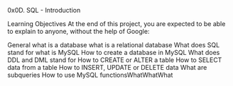 0x0D. SQL - Introduction

Learning Objectives
At the end of this project, you are expected to be able to explain to anyone, without the help of Google:

General
what is a database
what is a relational database
What does SQL stand for
what is MySQL
How to create a database in MySQL
What does DDL and DML stand for
How to CREATE or ALTER a table
How to SELECT data from a table
How to INSERT, UPDATE or DELETE data
What are subqueries
How to use MySQL functionsWhatWhatWhat